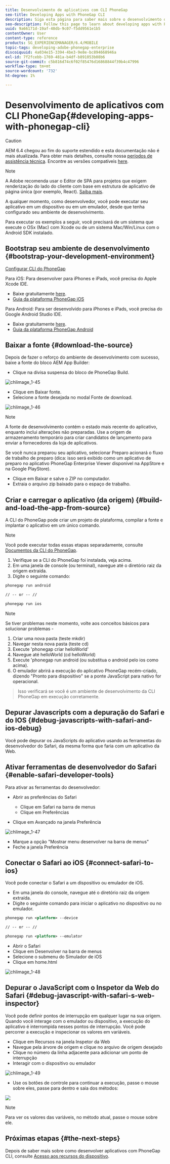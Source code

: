 ```yaml
---
title: Desenvolvimento de aplicativos com CLI PhoneGap
seo-title: Developing Apps with PhoneGap CLI
description: Siga esta página para saber mais sobre o desenvolvimento de aplicativos com PhoneGap CLI.
seo-description: Follow this page to learn about developing apps with PhoneGap CLI.
uuid: 9a66171d-19af-40db-9c07-f5dd9561e1b5
contentOwner: User
content-type: reference
products: SG_EXPERIENCEMANAGER/6.4/MOBILE
topic-tags: developing-adobe-phonegap-enterprise
discoiquuid: 4a034e15-3394-4be3-9e8e-bc894668946a
exl-id: 7f2fcebb-1769-481a-b4df-b891053b08b6
source-git-commit: c5b816d74c6f02f85476d16868844f39b4c47996
workflow-type: tm+mt
source-wordcount: '732'
ht-degree: 1%

---
```


# Desenvolvimento de aplicativos com CLI PhoneGap{#developing-apps-with-phonegap-cli}

>[!CAUTION]
>
>AEM 6.4 chegou ao fim do suporte estendido e esta documentação não é mais atualizada. Para obter mais detalhes, consulte nossa [períodos de assistência técnica](https://helpx.adobe.com/br/support/programs/eol-matrix.html). Encontre as versões compatíveis [here](https://experienceleague.adobe.com/docs/).

>[!NOTE]
>
>A Adobe recomenda usar o Editor de SPA para projetos que exigem renderização do lado do cliente com base em estrutura de aplicativo de página única (por exemplo, React). [Saiba mais](/help/sites-developing/spa-overview.md).

A qualquer momento, como desenvolvedor, você pode executar seu aplicativo em um dispositivo ou em um emulador, desde que tenha configurado seu ambiente de desenvolvimento.

Para executar os exemplos a seguir, você precisará de um sistema que execute o OSx (Mac) com Xcode ou de um sistema Mac/Win/Linux com o Android SDK instalado.

## Bootstrap seu ambiente de desenvolvimento {#bootstrap-your-development-environment}

[Configurar CLI do PhoneGap](https://docs.phonegap.com/en/4.0.0/guide_cli_index.md.html#The%20Command-Line%20Interface)

Para iOS: Para desenvolver para iPhones e iPads, você precisa do Apple Xcode IDE.

* Baixe gratuitamente [here](https://developer.apple.com/xcode/downloads/).
* [Guia da plataforma PhoneGap iOS](https://docs.phonegap.com/en/4.0.0/guide_platforms_ios_index.md.html#iOS%20Platform%20Guide)

Para Android: Para ser desenvolvido para iPhones e iPads, você precisa do Google Android Studio IDE.

* Baixe gratuitamente [here](https://developer.android.com/sdk/index.html).
* [Guia da plataforma PhoneGap Android](https://docs.phonegap.com/en/4.0.0/guide_platforms_android_index.md.html#Android%20Platform%20Guide)

## Baixar a fonte {#download-the-source}

Depois de fazer o reforço do ambiente de desenvolvimento com sucesso, baixe a fonte do bloco AEM App Builder:

* Clique na divisa suspensa do bloco de PhoneGap Build.

![chlimage_1-45](assets/chlimage_1-45.png)

* Clique em Baixar fonte.
* Selecione a fonte desejada no modal Fonte de download.

![chlimage_1-46](assets/chlimage_1-46.png)

>[!NOTE]
>
>A fonte de desenvolvimento contém o estado mais recente do aplicativo, enquanto inclui alterações não preparadas. Use a origem de armazenamento temporário para criar candidatos de lançamento para enviar a fornecedores da loja de aplicativos.
>
>Se você nunca preparou seu aplicativo, selecionar Preparo acionará o fluxo de trabalho de preparo (dica: isso será exibido como um aplicativo de preparo no aplicativo PhoneGap Enterprise Viewer disponível na AppStore e na Google PlayStore).

* Clique em Baixar e salve o ZIP no computador.
* Extraia o arquivo zip baixado para o espaço de trabalho.

## Criar e carregar o aplicativo (da origem) {#build-and-load-the-app-from-source}

A CLI do PhoneGap pode criar um projeto de plataforma, compilar a fonte e implantar o aplicativo em um único comando.

>[!NOTE]
>
>Você pode executar todas essas etapas separadamente, consulte [Documentos da CLI do PhoneGap](https://phonegap.com/blog/2014/11/13/phonegap-cli-3-6-3/).

1. Verifique se a CLI do PhoneGap foi instalada, veja acima.
1. Em uma janela de console (ou terminal), navegue até o diretório raiz da origem extraída.
1. Digite o seguinte comando:

```xml
phonegap run android

// -- or -- //

phonegap run ios
```

>[!NOTE]
>
>Se tiver problemas neste momento, volte aos conceitos básicos para solucionar problemas -
>
>1. Criar uma nova pasta (teste mkdir)
>1. Navegar nesta nova pasta (teste cd)
>1. Execute &#39;phonegap criar helloWorld&#39;
>1. Navegue até helloWorld (cd helloWorld)
>1. Execute &#39;phonegap run android (ou substitua o android pelo ios como acima).
>1. O emulador abrirá a execução do aplicativo PhoneGap recém-criado, dizendo &quot;Pronto para dispositivo&quot; se a ponte JavaScript para nativo for operacional.

>
>Isso verificará se você é um ambiente de desenvolvimento da CLI PhoneGap em execução corretamente.

## Depurar Javascripts com a depuração do Safari e do IOS {#debug-javascripts-with-safari-and-ios-debug}

Você pode depurar os JavaScripts do aplicativo usando as ferramentas do desenvolvedor do Safari, da mesma forma que faria com um aplicativo da Web.

## Ativar ferramentas de desenvolvedor do Safari {#enable-safari-developer-tools}

Para ativar as ferramentas do desenvolvedor:

* Abrir as preferências do Safari

   * Clique em Safari na barra de menus
   * Clique em Preferências

* Clique em Avançado na janela Preferência

![chlimage_1-47](assets/chlimage_1-47.png)

* Marque a opção &quot;Mostrar menu desenvolver na barra de menus&quot;
* Feche a janela Preferência

## Conectar o Safari ao iOS {#connect-safari-to-ios}

Você pode conectar o Safari a um dispositivo ou emulador de iOS.

* Em uma janela do console, navegue até o diretório raiz da origem extraída.
* Digite o seguinte comando para iniciar o aplicativo no dispositivo ou no emulador.

```xml
phonegap run <platform> --device

// -- or -- //

phonegap run <platform> --emulator
```

* Abrir o Safari
* Clique em Desenvolver na barra de menus
* Selecione o submenu do Simulador de iOS
* Clique em home.html

![chlimage_1-48](assets/chlimage_1-48.png)

## Depurar o JavaScript com o Inspetor da Web do Safari {#debug-javascript-with-safari-s-web-inspector}

Você pode definir pontos de interrupção em qualquer lugar na sua origem. Quando você interage com o emulador ou dispositivo, a execução do aplicativo é interrompida nesses pontos de interrupção. Você pode percorrer a execução e inspecionar os valores em variáveis.

* Clique em Recursos na janela Inspetor da Web
* Navegue pela árvore de origem e clique no arquivo de origem desejado
* Clique no número da linha adjacente para adicionar um ponto de interrupção
* Interagir com o dispositivo ou emulador

![chlimage_1-49](assets/chlimage_1-49.png)

* Use os botões de controle para continuar a execução, passe o mouse sobre eles, passe para dentro e saia dos métodos:

![](do-not-localize/chlimage_1-4.png)

>[!NOTE]
>
>Para ver os valores das variáveis, no método atual, passe o mouse sobre ele.

## Próximas etapas {#the-next-steps}

Depois de saber mais sobre como desenvolver aplicativos com PhoneGap CLI, consulte [Acesso aos recursos do dispositivo](/help/mobile/phonegap-access-device-features.md).
